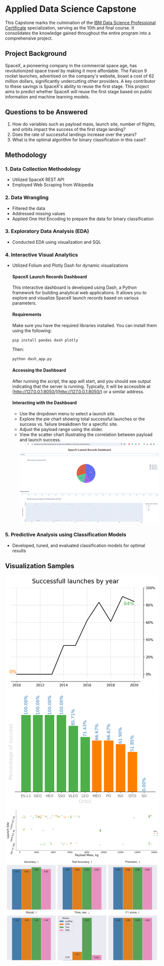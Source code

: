 # Applied Data Science Capstone

This Capstone marks the culmination of the [IBM Data Science Professional Certificate](https://www.coursera.org/professional-certificates/ibm-data-science) specialization, serving as the 10th and final course. It consolidates the knowledge gained throughout the entire program into a comprehensive project.

## Project Background

SpaceX, a pioneering company in the commercial space age, has revolutionized space travel by making it more affordable. The Falcon 9 rocket launches, advertised on the company's website, boast a cost of 62 million dollars, significantly undercutting other providers. A key contributor to these savings is SpaceX's ability to reuse the first stage. This project aims to predict whether SpaceX will reuse the first stage based on public information and machine learning models.

## Questions to be Answered

1. How do variables such as payload mass, launch site, number of flights, and orbits impact the success of the first stage landing?
2. Does the rate of successful landings increase over the years?
3. What is the optimal algorithm for binary classification in this case?

## Methodology

### 1. Data Collection Methodology

- Utilized SpaceX REST API
- Employed Web Scraping from Wikipedia

### 2. Data Wrangling

- Filtered the data
- Addressed missing values
- Applied One Hot Encoding to prepare the data for binary classification

### 3. Exploratory Data Analysis (EDA)

- Conducted EDA using visualization and SQL

### 4. Interactive Visual Analytics

- Utilized Folium and Plotly Dash for dynamic visualizations
    #### SpaceX Launch Records Dashboard

  This interactive dashboard is developed using Dash, a Python framework for building analytical web applications. It allows you to explore and visualize SpaceX launch records based on various parameters.
  
  #### Requirements
  
  Make sure you have the required libraries installed. You can install them using the following:
  
  ```bash
  pip install pandas dash plotly
  ```
  Then:
  ```bash
  python dash_app.py
  ```
  #### Accessing the Dashboard
  After running the script, the app will start, and you should see output indicating that the server is running. Typically, it will be accessible at [http://127.0.0.1:8050/](http://127.0.0.1:8050/) or a similar address.
  
  #### Interacting with the Dashboard
  * Use the dropdown menu to select a launch site.
  * Explore the pie chart showing total successful launches or the success vs. failure breakdown for a specific site.
  * Adjust the payload range using the slider.
  * View the scatter chart illustrating the correlation between payload and launch success.
    ![Dash app](./eda_plots/spacex_dash_app_screenshot.png)

### 5. Predictive Analysis using Classification Models

- Developed, tuned, and evaluated classification models for optimal results

## Visualization Samples

![Success Rate by Year](./eda_plots/eda_dataviz_success_by_year_plot.png)
![Success Rate by Orbit](./eda_plots/eda_dataviz_success_by_orbit.png)
![Launch Site vs Payload Mass](./eda_plots/eda_dataviz_launchsite_vs_payloadmass_plot.png)
![Selecting the Optimal Model](./eda_plots/accuracy_comparison.png)
